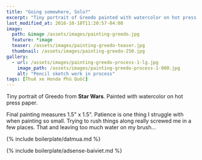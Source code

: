 ```yaml
---
title: "Going somewhere, Solo?"
excerpt: "Tiny portrait of Greedo painted with watercolor on hot press paper."
last_modified_at: 2016-10-10T11:20:57-04:00
image: 
  path: &image /assets/images/painting-greedo.jpg
  feature: *image
  teaser: /assets/images/painting-greedo-teaser.jpg
  thumbnail: /assets/images/painting-greedo-250.jpg
gallery:
  - url: /assets/images/painting-greedo-process-1-lg.jpg
    image_path: /assets/images/painting-greedo-process-1-900.jpg
    alt: "Pencil sketch work in process"
tags: [Thuê xe Honda Phú Quốc]
---
```


Tiny portrait of Greedo from **Star Wars**. Painted with watercolor on hot press paper.

Final painting measures 1.5\" x 1.5\". Patience is one thing I struggle with when painting so small. Trying to rush things along really screwed me in a few places. That and leaving too much water on my brush...

{% include boilerplate/datmua.md %}


{% include boilerplate/adsense-baiviet.md %}